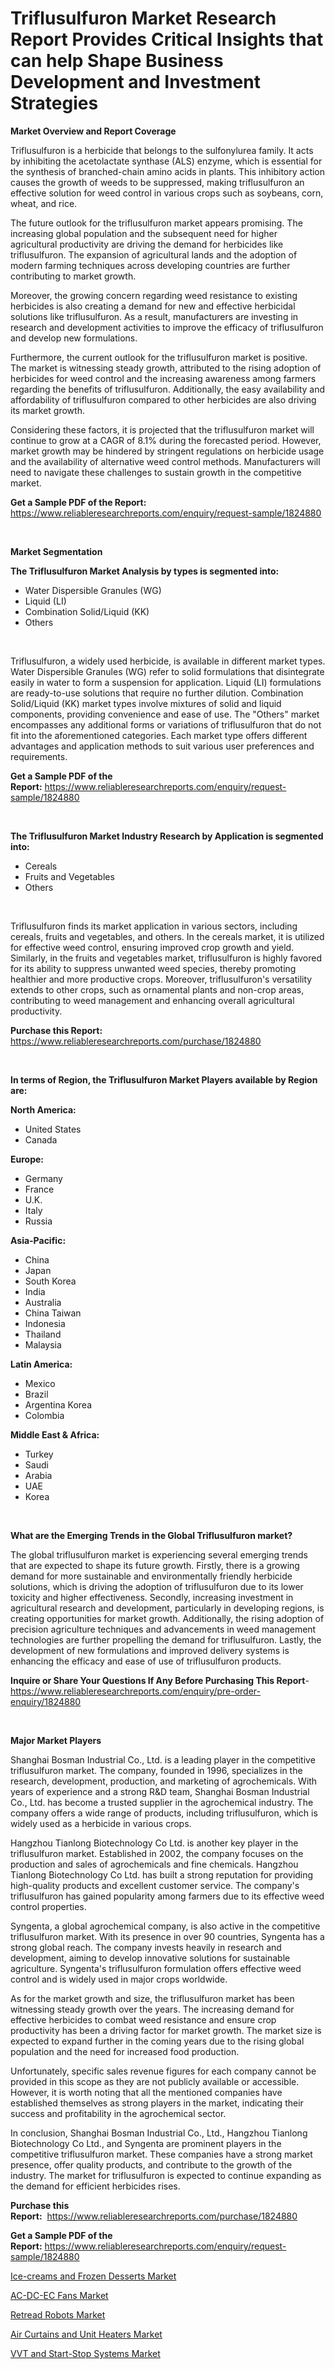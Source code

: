 <p><h1>Triflusulfuron Market Research Report Provides Critical Insights that can help Shape Business Development and Investment Strategies</h1></p><p><strong>Market Overview and Report Coverage</strong></p>
<p><p>Triflusulfuron is a herbicide that belongs to the sulfonylurea family. It acts by inhibiting the acetolactate synthase (ALS) enzyme, which is essential for the synthesis of branched-chain amino acids in plants. This inhibitory action causes the growth of weeds to be suppressed, making triflusulfuron an effective solution for weed control in various crops such as soybeans, corn, wheat, and rice.</p><p>The future outlook for the triflusulfuron market appears promising. The increasing global population and the subsequent need for higher agricultural productivity are driving the demand for herbicides like triflusulfuron. The expansion of agricultural lands and the adoption of modern farming techniques across developing countries are further contributing to market growth.</p><p>Moreover, the growing concern regarding weed resistance to existing herbicides is also creating a demand for new and effective herbicidal solutions like triflusulfuron. As a result, manufacturers are investing in research and development activities to improve the efficacy of triflusulfuron and develop new formulations.</p><p>Furthermore, the current outlook for the triflusulfuron market is positive. The market is witnessing steady growth, attributed to the rising adoption of herbicides for weed control and the increasing awareness among farmers regarding the benefits of triflusulfuron. Additionally, the easy availability and affordability of triflusulfuron compared to other herbicides are also driving its market growth.</p><p>Considering these factors, it is projected that the triflusulfuron market will continue to grow at a CAGR of 8.1% during the forecasted period. However, market growth may be hindered by stringent regulations on herbicide usage and the availability of alternative weed control methods. Manufacturers will need to navigate these challenges to sustain growth in the competitive market.</p></p>
<p><strong>Get a Sample PDF of the Report:</strong> <a href="https://www.reliableresearchreports.com/enquiry/request-sample/1824880">https://www.reliableresearchreports.com/enquiry/request-sample/1824880</a></p>
<p>&nbsp;</p>
<p><strong>Market Segmentation</strong></p>
<p><strong>The Triflusulfuron Market Analysis by types is segmented into:</strong></p>
<p><ul><li>Water Dispersible Granules (WG)</li><li>Liquid (LI)</li><li>Combination Solid/Liquid (KK)</li><li>Others</li></ul></p>
<p>&nbsp;</p>
<p><p>Triflusulfuron, a widely used herbicide, is available in different market types. Water Dispersible Granules (WG) refer to solid formulations that disintegrate easily in water to form a suspension for application. Liquid (LI) formulations are ready-to-use solutions that require no further dilution. Combination Solid/Liquid (KK) market types involve mixtures of solid and liquid components, providing convenience and ease of use. The "Others" market encompasses any additional forms or variations of triflusulfuron that do not fit into the aforementioned categories. Each market type offers different advantages and application methods to suit various user preferences and requirements.</p></p>
<p><strong>Get a Sample PDF of the Report:</strong>&nbsp;<a href="https://www.reliableresearchreports.com/enquiry/request-sample/1824880">https://www.reliableresearchreports.com/enquiry/request-sample/1824880</a></p>
<p>&nbsp;</p>
<p><strong>The Triflusulfuron Market Industry Research by Application is segmented into:</strong></p>
<p><ul><li>Cereals</li><li>Fruits and Vegetables</li><li>Others</li></ul></p>
<p>&nbsp;</p>
<p><p>Triflusulfuron finds its market application in various sectors, including cereals, fruits and vegetables, and others. In the cereals market, it is utilized for effective weed control, ensuring improved crop growth and yield. Similarly, in the fruits and vegetables market, triflusulfuron is highly favored for its ability to suppress unwanted weed species, thereby promoting healthier and more productive crops. Moreover, triflusulfuron's versatility extends to other crops, such as ornamental plants and non-crop areas, contributing to weed management and enhancing overall agricultural productivity.</p></p>
<p><strong>Purchase this Report:</strong>&nbsp; <a href="https://www.reliableresearchreports.com/purchase/1824880">https://www.reliableresearchreports.com/purchase/1824880</a></p>
<p>&nbsp;</p>
<p><strong>In terms of Region, the Triflusulfuron Market Players available by Region are:</strong></p>
<p>
    <p> <strong> North America: </strong>
        <ul>
            <li>United States</li>
            <li>Canada</li>
        </ul>
        </p> 
    <p> <strong> Europe: </strong>
        <ul>
            <li>Germany</li>
            <li>France</li>
            <li>U.K.</li>
            <li>Italy</li>
            <li>Russia</li>
        </ul>
        </p> 
    <p> <strong> Asia-Pacific: </strong>
        <ul>
            <li>China</li>
            <li>Japan</li>
            <li>South Korea</li>
            <li>India</li>
            <li>Australia</li>
            <li>China Taiwan</li>
            <li>Indonesia</li>
            <li>Thailand</li>
            <li>Malaysia</li>
        </ul>
        </p> 
    <p> <strong> Latin America: </strong>
        <ul>
            <li>Mexico</li>
            <li>Brazil</li>
            <li>Argentina Korea</li>
            <li>Colombia</li>
        </ul>
        </p> 
    <p> <strong> Middle East & Africa: </strong>
        <ul>
            <li>Turkey</li>
            <li>Saudi</li>
            <li>Arabia</li>
            <li>UAE</li>
            <li>Korea</li>
        </ul>
    </p>
    </p>
<p>&nbsp;</p>
<p><strong>What are the Emerging Trends in the Global Triflusulfuron market?</strong></p>
<p><p>The global triflusulfuron market is experiencing several emerging trends that are expected to shape its future growth. Firstly, there is a growing demand for more sustainable and environmentally friendly herbicide solutions, which is driving the adoption of triflusulfuron due to its lower toxicity and higher effectiveness. Secondly, increasing investment in agricultural research and development, particularly in developing regions, is creating opportunities for market growth. Additionally, the rising adoption of precision agriculture techniques and advancements in weed management technologies are further propelling the demand for triflusulfuron. Lastly, the development of new formulations and improved delivery systems is enhancing the efficacy and ease of use of triflusulfuron products.</p></p>
<p><strong>Inquire or Share Your Questions If Any Before Purchasing This Report</strong>- <a href="https://www.reliableresearchreports.com/enquiry/pre-order-enquiry/1824880">https://www.reliableresearchreports.com/enquiry/pre-order-enquiry/1824880</a></p>
<p>&nbsp;</p>
<p><strong>Major Market Players</strong></p>
<p><p>Shanghai Bosman Industrial Co., Ltd. is a leading player in the competitive triflusulfuron market. The company, founded in 1996, specializes in the research, development, production, and marketing of agrochemicals. With years of experience and a strong R&D team, Shanghai Bosman Industrial Co., Ltd. has become a trusted supplier in the agrochemical industry. The company offers a wide range of products, including triflusulfuron, which is widely used as a herbicide in various crops.</p><p>Hangzhou Tianlong Biotechnology Co Ltd. is another key player in the triflusulfuron market. Established in 2002, the company focuses on the production and sales of agrochemicals and fine chemicals. Hangzhou Tianlong Biotechnology Co Ltd. has built a strong reputation for providing high-quality products and excellent customer service. The company's triflusulfuron has gained popularity among farmers due to its effective weed control properties.</p><p>Syngenta, a global agrochemical company, is also active in the competitive triflusulfuron market. With its presence in over 90 countries, Syngenta has a strong global reach. The company invests heavily in research and development, aiming to develop innovative solutions for sustainable agriculture. Syngenta's triflusulfuron formulation offers effective weed control and is widely used in major crops worldwide.</p><p>As for the market growth and size, the triflusulfuron market has been witnessing steady growth over the years. The increasing demand for effective herbicides to combat weed resistance and ensure crop productivity has been a driving factor for market growth. The market size is expected to expand further in the coming years due to the rising global population and the need for increased food production.</p><p>Unfortunately, specific sales revenue figures for each company cannot be provided in this scope as they are not publicly available or accessible. However, it is worth noting that all the mentioned companies have established themselves as strong players in the market, indicating their success and profitability in the agrochemical sector.</p><p>In conclusion, Shanghai Bosman Industrial Co., Ltd., Hangzhou Tianlong Biotechnology Co Ltd., and Syngenta are prominent players in the competitive triflusulfuron market. These companies have a strong market presence, offer quality products, and contribute to the growth of the industry. The market for triflusulfuron is expected to continue expanding as the demand for efficient herbicides rises.</p></p>
<p><strong>Purchase this Report:</strong>&nbsp;&nbsp;<a href="https://www.reliableresearchreports.com/purchase/1824880">https://www.reliableresearchreports.com/purchase/1824880</a></p>
<p></p>
<p><strong>Get a Sample PDF of the Report:</strong>&nbsp;<a href="https://www.reliableresearchreports.com/enquiry/request-sample/1824880">https://www.reliableresearchreports.com/enquiry/request-sample/1824880</a></p>
<p><p><a href="https://medium.com/@lap.snake.again/ice-creams-and-frozen-desserts-market-focuses-on-market-share-size-and-projected-forecast-till-6b724de05d0f">Ice-creams and Frozen Desserts Market</a></p><p><a href="https://medium.com/@germanbraun1929/ac-dc-ec-fans-market-trends-and-market-analysis-forecasted-for-period-2023-2030-ce773fe50c55">AC-DC-EC Fans Market</a></p><p><a href="https://medium.com/@alaynagrant2023/retread-robots-market-insight-market-trends-growth-forecasted-from-2023-to-2030-98ee7dd6bd10">Retread Robots Market</a></p><p><a href="https://medium.com/@joelstrosin1928/air-curtains-and-unit-heaters-market-research-report-its-history-and-forecast-2023-to-2030-2e86b8d45fbe">Air Curtains and Unit Heaters Market</a></p><p><a href="https://medium.com/@jailynpurdy1934/vvt-and-start-stop-systems-market-size-reveals-the-best-marketing-channels-in-global-industry-741e9b04c718">VVT and Start-Stop Systems Market</a></p></p>